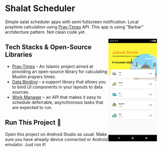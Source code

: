 # Shalat Scheduler
Simple salat scheduler apps with semi fullscreen notification. Local praytime calculation using [Pray-Times](https://github.com/abodehq/Pray-Times) API. This app is using "Barbar" architecture pattern. Not clean code yet.

<img src="/screenshot/img.png" align="right" width="32%"/>

## Tech Stacks & Open-Source Libraries

 - [Pray-Times](https://github.com/abodehq/Pray-Times) – An Islamic project aimed at providing an open-source library for calculating Muslim prayers times.
 - [Data Binding](https://developer.android.com/topic/libraries/data-binding) – a support library that allows you to bind UI components in your layouts to data sources.
 - [Work Manager](https://developer.android.com/topic/libraries/architecture/workmanager) – an API that makes it easy to schedule deferrable, asynchronous tasks that are expected to run.

## Run This Project 🚀
Open this project on Android Studio as usual. Make sure you have already device connected or Android emulator. Just run it!
